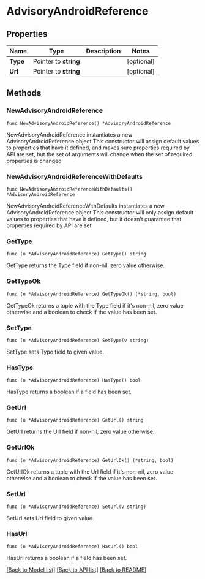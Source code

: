 # AdvisoryAndroidReference

## Properties

Name | Type | Description | Notes
------------ | ------------- | ------------- | -------------
**Type** | Pointer to **string** |  | [optional] 
**Url** | Pointer to **string** |  | [optional] 

## Methods

### NewAdvisoryAndroidReference

`func NewAdvisoryAndroidReference() *AdvisoryAndroidReference`

NewAdvisoryAndroidReference instantiates a new AdvisoryAndroidReference object
This constructor will assign default values to properties that have it defined,
and makes sure properties required by API are set, but the set of arguments
will change when the set of required properties is changed

### NewAdvisoryAndroidReferenceWithDefaults

`func NewAdvisoryAndroidReferenceWithDefaults() *AdvisoryAndroidReference`

NewAdvisoryAndroidReferenceWithDefaults instantiates a new AdvisoryAndroidReference object
This constructor will only assign default values to properties that have it defined,
but it doesn't guarantee that properties required by API are set

### GetType

`func (o *AdvisoryAndroidReference) GetType() string`

GetType returns the Type field if non-nil, zero value otherwise.

### GetTypeOk

`func (o *AdvisoryAndroidReference) GetTypeOk() (*string, bool)`

GetTypeOk returns a tuple with the Type field if it's non-nil, zero value otherwise
and a boolean to check if the value has been set.

### SetType

`func (o *AdvisoryAndroidReference) SetType(v string)`

SetType sets Type field to given value.

### HasType

`func (o *AdvisoryAndroidReference) HasType() bool`

HasType returns a boolean if a field has been set.

### GetUrl

`func (o *AdvisoryAndroidReference) GetUrl() string`

GetUrl returns the Url field if non-nil, zero value otherwise.

### GetUrlOk

`func (o *AdvisoryAndroidReference) GetUrlOk() (*string, bool)`

GetUrlOk returns a tuple with the Url field if it's non-nil, zero value otherwise
and a boolean to check if the value has been set.

### SetUrl

`func (o *AdvisoryAndroidReference) SetUrl(v string)`

SetUrl sets Url field to given value.

### HasUrl

`func (o *AdvisoryAndroidReference) HasUrl() bool`

HasUrl returns a boolean if a field has been set.


[[Back to Model list]](../README.md#documentation-for-models) [[Back to API list]](../README.md#documentation-for-api-endpoints) [[Back to README]](../README.md)


